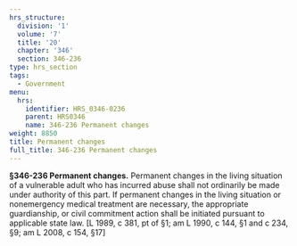 ```yaml
---
hrs_structure:
  division: '1'
  volume: '7'
  title: '20'
  chapter: '346'
  section: 346-236
type: hrs_section
tags:
  - Government
menu:
  hrs:
    identifier: HRS_0346-0236
    parent: HRS0346
    name: 346-236 Permanent changes
weight: 8850
title: Permanent changes
full_title: 346-236 Permanent changes
---
```

**§346-236 Permanent changes.** Permanent changes in the living situation of a vulnerable adult who has incurred abuse shall not ordinarily be made under authority of this part. If permanent changes in the living situation or nonemergency medical treatment are necessary, the appropriate guardianship, or civil commitment action shall be initiated pursuant to applicable state law. [L 1989, c 381, pt of §1; am L 1990, c 144, §1 and c 234, §9; am L 2008, c 154, §17]